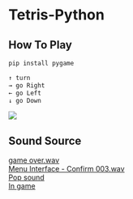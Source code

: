 # Tetris-Python

## How To Play

```bash
pip install pygame

↑ turn
→ go Right
← go Left
↓ go Down
```

<p align="left">
<img src="https://github.com/YiJeongseop/Tetris-Python/assets/112690335/5e545ded-5729-4a05-bd62-9bae939bd12d">
</p>

## Sound Source

[game over.wav](https://freesound.org/people/irrlicht/sounds/42349/)  
[Menu Interface - Confirm 003.wav](https://freesound.org/people/DWOBoyle/sounds/143607/)  
[Pop sound](https://freesound.org/people/deraj/sounds/202230/)  
[In game](https://freesound.org/people/BloodPixelHero/sounds/580898/)
